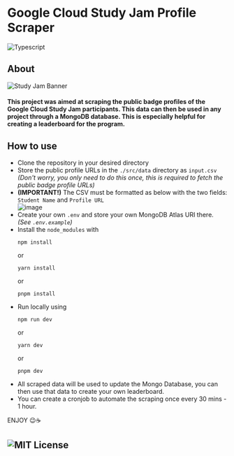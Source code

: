 # Google Cloud Study Jam Profile Scraper

![Typescript](https://img.shields.io/badge/Typescript-yellow?style=for-the-badge&logo=typescript)

## About

![Study Jam Banner](https://lh3.googleusercontent.com/uu8RsBaxJVLl5pXc4O3y8SukFWWBMJJECEd_0K01uKKMRzCn3DjrHmElSnhJd96ap8OUVDzvJ8XdHK3KFhRW8g=w02400)

#### This project was aimed at scraping the public badge profiles of the Google Cloud Study Jam participants. This data can then be used in any project through a MongoDB database. This is especially helpful for creating a leaderboard for the program.

## How to use

- Clone the repository in your desired directory
- Store the public profile URLs in the `./src/data` directory as `input.csv` _<br>(Don't worry, you only need to do this once, this is required to fetch the public badge profile URLs)_
- **(IMPORTANT!)** The CSV must be formatted as below with the two fields: `Student Name` and `Profile URL`  <br>
  ![image](https://github.com/DarkFalc0n/gcsj-profile-scraper/assets/59203815/26fa5e5f-ff67-4ed6-afb0-4ac120365bc6)
- Create your own `.env` and store your own MongoDB Atlas URI there. _(See `.env.example`)_
- Install the `node_modules` with
  ```
  npm install
  ```
  or
  ```
  yarn install
  ```
  or
  ```
  pnpm install
  ```
- Run locally using
  ```
  npm run dev
  ```
  or
  ```
  yarn dev
  ```
  or
  ```
  pnpm dev
  ```
- All scraped data will be used to update the Mongo Database, you can then use that data to create your own leaderboard.
- You can create a cronjob to automate the scraping once every 30 mins - 1 hour.

ENJOY 😉☕

## ![MIT License](https://img.shields.io/badge/MIT-License-green?style=for-the-badge)
